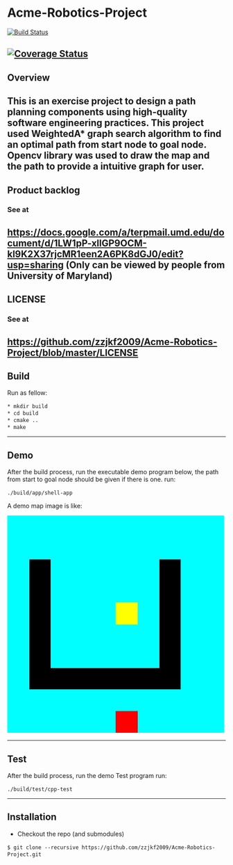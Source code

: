 # Acme-Robotics-Project
[![Build Status](https://travis-ci.org/zzjkf2009/Acme-Robotics-Project.svg?branch=master)](https://travis-ci.org/zzjkf2009/Acme-Robotics-Project)

[![Coverage Status](https://coveralls.io/repos/github/dpiet/cpp-boilerplate/badge.svg?branch=master)](https://coveralls.io/github/dpiet/cpp-boilerplate?branch=master)
---
## Overview
This is an exercise project to design a path planning components using high-quality software engineering practices. This project used WeightedA* graph search algorithm to find an optimal path from start node to goal node. Opencv library was used to draw the map and the path to provide a intuitive graph for user.
---
## Product backlog

### See at
https://docs.google.com/a/terpmail.umd.edu/document/d/1LW1pP-xllGP9OCM-kl9K2X37rjcMR1een2A6PK8dGJ0/edit?usp=sharing (Only can be viewed by people from University of Maryland)
---
## LICENSE
### See at
https://github.com/zzjkf2009/Acme-Robotics-Project/blob/master/LICENSE
---
## Build

Run as fellow:
```
* mkdir build
* cd build
* cmake ..
* make
```
---
## Demo
After the build process, run the executable demo program below, the path from start to goal node should be given if there
is one.
run:
```
./build/app/shell-app
```
A demo map image is like:

![alt text](https://github.com/zzjkf2009/Acme-Robotics-Project/blob/master/Results/map.jpg "demo map")

---
## Test
After the build process, run the demo Test program
run:
```
./build/test/cpp-test
```
---
## Installation
- Checkout the repo (and submodules)
```
$ git clone --recursive https://github.com/zzjkf2009/Acme-Robotics-Project.git
```
